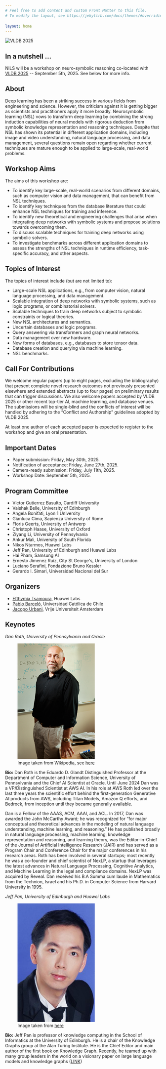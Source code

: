 ```yaml
---
# Feel free to add content and custom Front Matter to this file.
# To modify the layout, see https://jekyllrb.com/docs/themes/#overriding-theme-defaults

layout: home
---
```


![VLDB 2025](https://vldb.org/2025/img/vldb2025_logo_simple.png)

## In a nutshell ...

NILS will be a workshop on neuro-symbolic reasoning co-located with [VLDB 2025](https://vldb.org/2025/) -- September 5th, 2025. See below for more info.

## About

Deep learning has been a striking success in various fields from engineering and science. However, the criticism against it is getting bigger as scientists and practitioners apply it more broadly. Neurosymbolic learning (NSL) vows to transform deep learning by combining the strong induction capabilities of neural models with rigorous deduction from symbolic knowledge representation and reasoning techniques. Despite that NSL has shown its potential in different application domains, including image and video understanding, natural language processing, and data management, several questions remain open regarding whether current techniques are mature enough to be applied to large-scale, real-world problems. 

## Workshop Aims

The aims of this workshop are:
- To identify key large-scale, real-world scenarios from different domains, such as computer vision and data management, that can benefit from NSL techniques. 
- To identify key techniques from the database literature that could enhance NSL techniques for training and inference.  
- To identify new theoretical and engineering challenges that arise when integrating deep networks with symbolic systems and propose solutions towards overcoming them. 
- To discuss scalable techniques for training deep networks using symbolic solvers. 
- To investigate benchmarks across different application domains to assess the strengths of NSL techniques in runtime efficiency, task-specific accuracy, and other aspects.

## Topics of Interest

The topics of interest include (but are not limited to):
- Large-scale NSL applications, e.g., from computer vision, natural language processing, and data management.
- Scalable integration of deep networks with symbolic systems, such as logic programs, or combinatorial solvers.
- Scalable techniques to train deep networks subject to symbolic constraints or logical theories.
- New NSL architectures and semantics.
- Uncertain databases and logic programs.
- Query answering via transformers and graph neural networks.
- Data management over new hardware.
- New forms of databases, e.g., databases to store tensor data.
- Database creation and querying via machine learning.
- NSL benchmarks.

## Call For Contributions

We welcome regular papers (up to eight pages, excluding the bibliography) that present complete novel research outcomes not previously presented elsewhere and extended abstracts (up to four pages) on preliminary results that can trigger discussions. We also welcome papers accepted by VLDB 2025 or other recent top-tier AI, machine learning, and database venues. The submissions will be single-blind and the conflicts of interest will be handled by adhering to the “Conflict and Authorship” guidelines adopted by VLDB 2025.

At least one author of each accepted paper is expected to register to the workshop and give an oral presentation.


## Important Dates

- Paper submission: Friday, May 30th, 2025.
- Notification of acceptance: Friday, June 27th, 2025.
- Camera-ready submission: Friday, July 11th, 2025.
- Workshop Date: September 5th, 2025.

## Program Committee

- Victor Gutierrez Basulto, Cardiff University
- Vaishak Belle, University of Edinburgh
- Angela Bonifati, Lyon 1 University
- Gianluca Cima, Sapienza University of Rome
- Floris Geerts, University of Antwerp
- Christoph Haase, University of Oxford
- Ziyang Li, University of Pennsylvania
- Ankur Mali, University of South Florida
- Nikos Ntarmos, Huawei Labs
- Jeff Pan, University of Edinburgh and Huawei Labs
- Hai Pham, Samsung AI
- Ernesto Jimenez Ruiz, City St George's, University of London
- Luciano Serafini, Fondazione Bruno Kessler
- Gerardo I. Simari, Universidad Nacional del Sur

## Organizers

- [Efthymia Tsamoura](), Huawei Labs
- [Pablo Barceló](https://pbarcelo.ing.uc.cl/), Universidad Católica de Chile
- [Jacopo Urbani](https://www.jacopourbani.it), Vrije Universiteit Amsterdam

## Keynotes

<i>Dan Roth, University of Pennsylvania and Oracle</i>

<figure class="image">
<img src="assets/Roth_dan.jpg" alt="Dan Roth" width=250>
  <figcaption>Image taken from Wikipedia, see <a href="https://commons.wikimedia.org/wiki/File:Roth_dan-057(web).jpg)">here</a></figcaption>
</figure>

<strong>Bio:</strong> Dan Roth is the Eduardo D. Glandt Distinguished Professor at the Department of Computer and Information Science, University of Pennsylvania and the Chief AI Scientist at Oracle. Until June 2024 Dan was a VP/Distinguished Scientist at AWS AI. In his role at AWS Roth led over the last three years the scientific effort behind the first-generation Generative AI products from AWS, including Titan Models, Amazon Q efforts, and Bedrock, from inception until they became generally available. 

Dan is a Fellow of the AAAS, ACM, AAAI, and ACL. In 2017, Dan was awarded the John 
McCarthy Award; he was recognized for “for major conceptual and theoretical advances in the modeling of natural language understanding, machine learning, and reasoning.” He has published broadly in natural language processing, machine learning, knowledge representation and reasoning, and learning theory, was the Editor-in-Chief of the Journal of Artificial Intelligence Research (JAIR) and has served as a Program Chair and Conference Chair for the major conferences in his research areas. Roth has been involved in several startups; most recently he was a co-founder and chief scientist of NexLP, a startup that leverages the latest advances in Natural Language Processing, Cognitive Analytics, and Machine Learning in the legal and compliance domains. NexLP was acquired by Reveal. Dan received his B.A Summa cum laude in Mathematics from the Technion, Israel and his Ph.D. in Computer Science from Harvard University in 1995.

<i>Jeff Pan, University of Edinburgh and Huawei Labs</i>

<figure class="image">
<img src="assets/Jeff_Pan.jpg" alt="Jeff Pan" width=250>
  <figcaption>Image taken from <a href="https://knowledge-representation.org/j.z.pan/">here</a></figcaption>
</figure>

<strong>Bio:</strong> Jeff Pan is professor of knowledge computing in the School of Informatics at the University of Edinburgh. He is a chair of the Knowledge Graphs group at the Alan Turing Institute. He is the Chief Editor and main author of the first book on Knowledge Graph. Recently, he teamed up with many group leaders in the world on a visionary paper on large language models and knowledge graphs ([LINK](https://drops.dagstuhl.de/storage/08tgdk/tgdk-vol001/tgdk-vol001-issue001/TGDK.1.1.2/TGDK.1.1.2.pdf))
